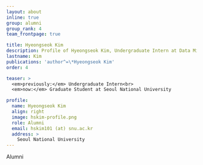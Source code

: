 ```yaml
---
layout: about
inline: true
group: alumni
group_rank: 4
team_frontpage: true

title: Hyeongseok Kim
description: Profile of Hyeongseok Kim, Undergraduate Intern at Data Mining Lab.
lastname: Kim
publications: 'author^=\*Hyeongseok Kim'
order: 4

teaser: >
  <em>previously:</em> Undergraduate Intern<br>
  <em>now:</em> Graduate Student at Seoul National University

profile:
  name: Hyeongseok Kim
  align: right
  image: hskim-profile.png
  role: Alumni
  email: hskim101 (at) snu.ac.kr
  address: >
    Seoul National University
---
```


Alumni
